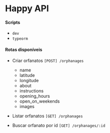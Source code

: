 # Happy API
#### Scripts
- `dev`
- `typeorm`

#### Rotas disponíveis
- Criar orfanatos
  `[POST] /orphanages`
  - name
  - latitude
  - longitude
  - about
  - instructions
  - opening_hours
  - open_on_weekends
  - images

- Listar orfanatos
  `[GET] /orphanages`

- Buscar orfanato por id
  `[GET] /orphanages/:id`